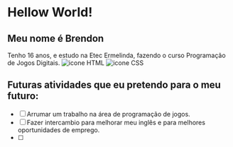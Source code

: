 # Hellow World!
## Meu nome é Brendon
Tenho 16 anos, e estudo na Etec Ermelinda, fazendo o curso Programação de Jogos Digitais. 
 ![icone HTML](https://user-images.githubusercontent.com/105553904/181346604-248a6ec4-b1ce-4bdc-b2ba-19eb2ced75c2.jpg)
 ![icone CSS](https://user-images.githubusercontent.com/105553904/181346642-26748d36-a69a-4a18-bf6f-48a94640312a.jpg)

## Futuras atividades que eu pretendo para o meu futuro:

- [ ] Arrumar um trabalho na área de programação de jogos.
- [ ] Fazer intercambio para melhorar meu inglês e para melhores oportunidades de emprego.
- [ ] 
